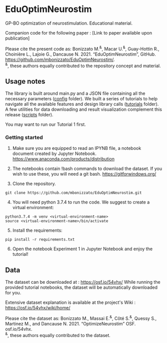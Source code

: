 # EduOptimNeurostim
GP-BO optimization of neurostimulation. 
Educational material.

Companion code for the following paper : [Link to paper available upon publication]

Please cite the present code as:
Bonizzato M.<sup>&</sup>, Macar U.<sup>&</sup>, Guay-Hottin R., Choinière L., Lajoie G., Dancause N. 2021. “EduOptimNeurostim”, GitHub.  https://github.com/mbonizzato/EduOptimNeurostim/. \
<sup>&</sup>, these authors equally contributed to the repository concept and material.


## Usage notes

The library is built around main.py and a JSON file containing all the necessary parameters ([config](/config) folder). 
We built a series of tutorials to help navigate all the available features and design library calls ([tutorials](/tutorials) folder).
A few utilities for data downloading and result visualization complement this release ([scripts](/scripts) folder).

You may want to run our Tutorial 1 first.

### Getting started

1. Make sure you are equipped to read an IPYNB file, a notebook document created by Jupyter Notebook.
https://www.anaconda.com/products/distribution

2. The notebooks contain !bash commands to download the dataset. If you wish to use these, you will need a git bash.
https://gitforwindows.org/

3. Clone the repository.

``` git clone https://github.com/mbonizzato/EduOptimNeurostim.git ```

4. You will need python 3.7.4 to run the code. We suggest to create a virtual environment:

```
python3.7.4 -m venv <virtual-environment-name>
source <virtual-environment-name>/bin/activate
```

5. Install the requirements:

  ``` pip install -r requirements.txt ```

6. Open the notebook Experiment 1 in Jupyter Notebook and enjoy the tutorial!

## Data

The dataset can be downloaded at :  https://osf.io/54vhx/
While running the provided tutorial notebooks, the dataset will be automatically downloaded for you.

Extensive dataset explanation is available at the project's Wiki : https://osf.io/54vhx/wiki/home/

Please cite the dataset as:
Bonizzato M., Massai E.<sup>&</sup>, Côté S.<sup>&</sup>, Quessy S., Martinez M., and Dancause N. 2021. “OptimizeNeurostim” OSF. osf.io/54vhx. \
<sup>&</sup>, these authors equally contributed to the dataset.






